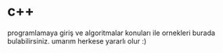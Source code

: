 # c++
programlamaya giriş ve algoritmalar
konuları ile ornekleri burada bulabilirsiniz.
umarım herkese yararlı olur :)
